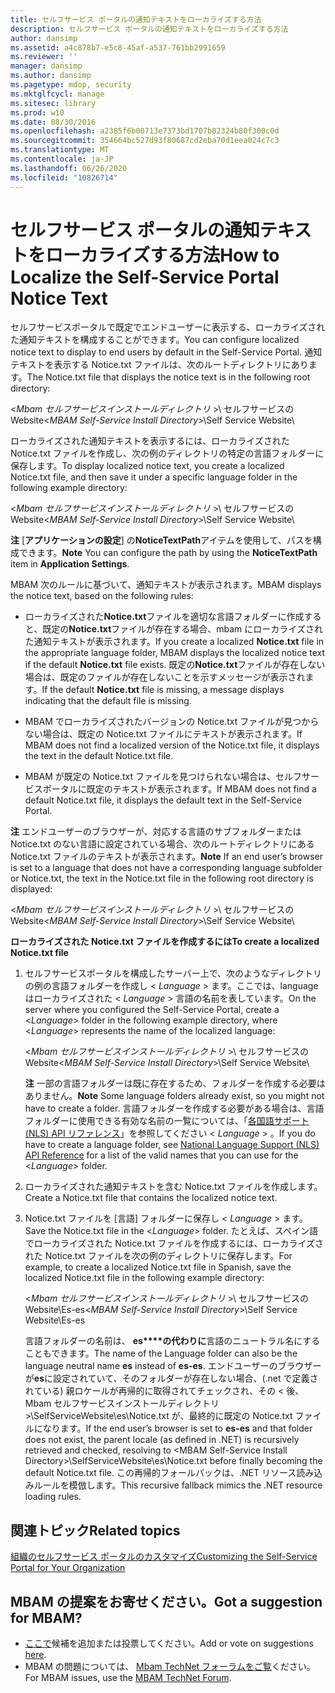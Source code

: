 ```yaml
---
title: セルフサービス ポータルの通知テキストをローカライズする方法
description: セルフサービス ポータルの通知テキストをローカライズする方法
author: dansimp
ms.assetid: a4c878b7-e5c8-45af-a537-761bb2991659
ms.reviewer: ''
manager: dansimp
ms.author: dansimp
ms.pagetype: mdop, security
ms.mktglfcycl: manage
ms.sitesec: library
ms.prod: w10
ms.date: 08/30/2016
ms.openlocfilehash: a2385f6b00713e7373bd1707b02324b80f300c0d
ms.sourcegitcommit: 354664bc527d93f80687cd2eba70d1eea024c7c3
ms.translationtype: MT
ms.contentlocale: ja-JP
ms.lasthandoff: 06/26/2020
ms.locfileid: "10826714"
---
```

# <span data-ttu-id="0ebae-103">セルフサービス ポータルの通知テキストをローカライズする方法</span><span class="sxs-lookup"><span data-stu-id="0ebae-103">How to Localize the Self-Service Portal Notice Text</span></span>


<span data-ttu-id="0ebae-104">セルフサービスポータルで既定でエンドユーザーに表示する、ローカライズされた通知テキストを構成することができます。</span><span class="sxs-lookup"><span data-stu-id="0ebae-104">You can configure localized notice text to display to end users by default in the Self-Service Portal.</span></span> <span data-ttu-id="0ebae-105">通知テキストを表示する Notice.txt ファイルは、次のルートディレクトリにあります。</span><span class="sxs-lookup"><span data-stu-id="0ebae-105">The Notice.txt file that displays the notice text is in the following root directory:</span></span>

<span data-ttu-id="0ebae-106">&lt;*Mbam セルフサービスインストールディレクトリ* &gt;\\ セルフサービスの Website</span><span class="sxs-lookup"><span data-stu-id="0ebae-106">&lt;*MBAM Self-Service Install Directory*&gt;\\Self Service Website</span></span>\\

<span data-ttu-id="0ebae-107">ローカライズされた通知テキストを表示するには、ローカライズされた Notice.txt ファイルを作成し、次の例のディレクトリの特定の言語フォルダーに保存します。</span><span class="sxs-lookup"><span data-stu-id="0ebae-107">To display localized notice text, you create a localized Notice.txt file, and then save it under a specific language folder in the following example directory:</span></span>

<span data-ttu-id="0ebae-108">&lt;*Mbam セルフサービスインストールディレクトリ* &gt;\\ セルフサービスの Website</span><span class="sxs-lookup"><span data-stu-id="0ebae-108">&lt;*MBAM Self-Service Install Directory*&gt;\\Self Service Website</span></span>\\

<span data-ttu-id="0ebae-109">**注** [**アプリケーションの設定**] の**NoticeTextPath**アイテムを使用して、パスを構成できます。</span><span class="sxs-lookup"><span data-stu-id="0ebae-109">**Note** You can configure the path by using the **NoticeTextPath** item in **Application Settings**.</span></span>

 

<span data-ttu-id="0ebae-110">MBAM 次のルールに基づいて、通知テキストが表示されます。</span><span class="sxs-lookup"><span data-stu-id="0ebae-110">MBAM displays the notice text, based on the following rules:</span></span>

-   <span data-ttu-id="0ebae-111">ローカライズされた**Notice.txt**ファイルを適切な言語フォルダーに作成すると、既定の**Notice.txt**ファイルが存在する場合、mbam にローカライズされた通知テキストが表示されます。</span><span class="sxs-lookup"><span data-stu-id="0ebae-111">If you create a localized **Notice.txt** file in the appropriate language folder, MBAM displays the localized notice text if the default **Notice.txt** file exists.</span></span> <span data-ttu-id="0ebae-112">既定の**Notice.txt**ファイルが存在しない場合は、既定のファイルが存在しないことを示すメッセージが表示されます。</span><span class="sxs-lookup"><span data-stu-id="0ebae-112">If the default **Notice.txt** file is missing, a message displays indicating that the default file is missing.</span></span>

-   <span data-ttu-id="0ebae-113">MBAM でローカライズされたバージョンの Notice.txt ファイルが見つからない場合は、既定の Notice.txt ファイルにテキストが表示されます。</span><span class="sxs-lookup"><span data-stu-id="0ebae-113">If MBAM does not find a localized version of the Notice.txt file, it displays the text in the default Notice.txt file.</span></span>

-   <span data-ttu-id="0ebae-114">MBAM が既定の Notice.txt ファイルを見つけられない場合は、セルフサービスポータルに既定のテキストが表示されます。</span><span class="sxs-lookup"><span data-stu-id="0ebae-114">If MBAM does not find a default Notice.txt file, it displays the default text in the Self-Service Portal.</span></span>

<span data-ttu-id="0ebae-115">**注** エンドユーザーのブラウザーが、対応する言語のサブフォルダーまたは Notice.txt のない言語に設定されている場合、次のルートディレクトリにある Notice.txt ファイルのテキストが表示されます。</span><span class="sxs-lookup"><span data-stu-id="0ebae-115">**Note** If an end user’s browser is set to a language that does not have a corresponding language subfolder or Notice.txt, the text in the Notice.txt file in the following root directory is displayed:</span></span>

<span data-ttu-id="0ebae-116">&lt;*Mbam セルフサービスインストールディレクトリ* &gt;\\ セルフサービスの Website</span><span class="sxs-lookup"><span data-stu-id="0ebae-116">&lt;*MBAM Self-Service Install Directory*&gt;\\Self Service Website</span></span>\\

 

**<span data-ttu-id="0ebae-117">ローカライズされた Notice.txt ファイルを作成するには</span><span class="sxs-lookup"><span data-stu-id="0ebae-117">To create a localized Notice.txt file</span></span>**

1.  <span data-ttu-id="0ebae-118">セルフサービスポータルを構成したサーバー上で、次のようなディレクトリの例の言語フォルダーを作成し &lt; *Language* &gt; ます。ここでは、language はローカライズされた &lt; *Language* &gt; 言語の名前を表しています。</span><span class="sxs-lookup"><span data-stu-id="0ebae-118">On the server where you configured the Self-Service Portal, create a &lt;*Language*&gt; folder in the following example directory, where &lt;*Language*&gt; represents the name of the localized language:</span></span>

    <span data-ttu-id="0ebae-119">&lt;*Mbam セルフサービスインストールディレクトリ* &gt;\\ セルフサービスの Website</span><span class="sxs-lookup"><span data-stu-id="0ebae-119">&lt;*MBAM Self-Service Install Directory*&gt;\\Self Service Website</span></span>\\

    <span data-ttu-id="0ebae-120">**注** 一部の言語フォルダーは既に存在するため、フォルダーを作成する必要はありません。</span><span class="sxs-lookup"><span data-stu-id="0ebae-120">**Note** Some language folders already exist, so you might not have to create a folder.</span></span> <span data-ttu-id="0ebae-121">言語フォルダーを作成する必要がある場合は、言語フォルダーに使用できる有効な名前の一覧については、「[各国語サポート (NLS) API リファレンス](https://go.microsoft.com/fwlink/?LinkId=317947)」を参照してください &lt; *Language* &gt; 。</span><span class="sxs-lookup"><span data-stu-id="0ebae-121">If you do have to create a language folder, see [National Language Support (NLS) API Reference](https://go.microsoft.com/fwlink/?LinkId=317947) for a list of the valid names that you can use for the &lt;*Language*&gt; folder.</span></span>

     

2.  <span data-ttu-id="0ebae-122">ローカライズされた通知テキストを含む Notice.txt ファイルを作成します。</span><span class="sxs-lookup"><span data-stu-id="0ebae-122">Create a Notice.txt file that contains the localized notice text.</span></span>

3.  <span data-ttu-id="0ebae-123">Notice.txt ファイルを [言語] フォルダーに保存し &lt; *Language* &gt; ます。</span><span class="sxs-lookup"><span data-stu-id="0ebae-123">Save the Notice.txt file in the &lt;*Language*&gt; folder.</span></span> <span data-ttu-id="0ebae-124">たとえば、スペイン語でローカライズされた Notice.txt ファイルを作成するには、ローカライズされた Notice.txt ファイルを次の例のディレクトリに保存します。</span><span class="sxs-lookup"><span data-stu-id="0ebae-124">For example, to create a localized Notice.txt file in Spanish, save the localized Notice.txt file in the following example directory:</span></span>

    <span data-ttu-id="0ebae-125">&lt;*Mbam セルフサービスインストールディレクトリ* &gt;\\ セルフサービスの Website\\Es-es</span><span class="sxs-lookup"><span data-stu-id="0ebae-125">&lt;*MBAM Self-Service Install Directory*&gt;\\Self Service Website\\Es-es</span></span>

    <span data-ttu-id="0ebae-126">言語フォルダーの名前は、 **es\*\*\*\*の代わりに**言語のニュートラル名にすることもできます。</span><span class="sxs-lookup"><span data-stu-id="0ebae-126">The name of the Language folder can also be the language neutral name **es** instead of **es-es**.</span></span> <span data-ttu-id="0ebae-127">エンドユーザーのブラウザーが**es**に設定されていて、そのフォルダーが存在しない場合、(.net で定義されている) 親ロケールが再帰的に取得されてチェックされ、その &lt; 後、Mbam セルフサービスインストールディレクトリ &gt;\\SelfServiceWebsite\\es\\Notice.txt が、最終的に既定の Notice.txt ファイルになります。</span><span class="sxs-lookup"><span data-stu-id="0ebae-127">If the end user’s browser is set to **es-es** and that folder does not exist, the parent locale (as defined in .NET) is recursively retrieved and checked, resolving to &lt;MBAM Self-Service Install Directory&gt;\\SelfServiceWebsite\\es\\Notice.txt before finally becoming the default Notice.txt file.</span></span> <span data-ttu-id="0ebae-128">この再帰的フォールバックは、.NET リソース読み込みルールを模倣します。</span><span class="sxs-lookup"><span data-stu-id="0ebae-128">This recursive fallback mimics the .NET resource loading rules.</span></span>



## <span data-ttu-id="0ebae-129">関連トピック</span><span class="sxs-lookup"><span data-stu-id="0ebae-129">Related topics</span></span>


[<span data-ttu-id="0ebae-130">組織のセルフサービス ポータルのカスタマイズ</span><span class="sxs-lookup"><span data-stu-id="0ebae-130">Customizing the Self-Service Portal for Your Organization</span></span>](customizing-the-self-service-portal-for-your-organization.md)

 

## <span data-ttu-id="0ebae-131">MBAM の提案をお寄せください。</span><span class="sxs-lookup"><span data-stu-id="0ebae-131">Got a suggestion for MBAM?</span></span>
- <span data-ttu-id="0ebae-132">[ここで](http://mbam.uservoice.com/forums/268571-microsoft-bitlocker-administration-and-monitoring)候補を追加または投票してください。</span><span class="sxs-lookup"><span data-stu-id="0ebae-132">Add or vote on suggestions [here](http://mbam.uservoice.com/forums/268571-microsoft-bitlocker-administration-and-monitoring).</span></span> 
- <span data-ttu-id="0ebae-133">MBAM の問題については、 [Mbam TechNet フォーラムをご覧](https://social.technet.microsoft.com/Forums/home?forum=mdopmbam)ください。</span><span class="sxs-lookup"><span data-stu-id="0ebae-133">For MBAM issues, use the [MBAM TechNet Forum](https://social.technet.microsoft.com/Forums/home?forum=mdopmbam).</span></span> 





